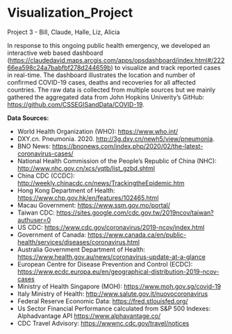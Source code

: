 # Visualization_Project
Project 3 - Bill, Claude, Halle, Liz, Alicia

In response to this ongoing public health emergency, we developed an interactive web based dashboard (https://claudedavid.maps.arcgis.com/apps/opsdashboard/index.html#/22266ea598c24a7babfbf278d244659b) to visualize and track reported cases in real-time. The dashboard illustrates the location and number of confirmed COVID-19 cases, deaths and recoveries for all affected countries. The raw data is collected from multiple sources but we mainly gathered the aggregated data from John Hopkins Univerity’s GitHub: https://github.com/CSSEGISandData/COVID-19. 

<b>Data Sources:</b><br>
* World Health Organization (WHO): https://www.who.int/ <br>
* DXY.cn. Pneumonia. 2020. http://3g.dxy.cn/newh5/view/pneumonia.  <br>
* BNO News: https://bnonews.com/index.php/2020/02/the-latest-coronavirus-cases/  <br>
* National Health Commission of the People’s Republic of China (NHC): <br>
 http://www.nhc.gov.cn/xcs/yqtb/list_gzbd.shtml <br>
* China CDC (CCDC): http://weekly.chinacdc.cn/news/TrackingtheEpidemic.htm <br>
* Hong Kong Department of Health: https://www.chp.gov.hk/en/features/102465.html <br>
* Macau Government: https://www.ssm.gov.mo/portal/ <br>
* Taiwan CDC: https://sites.google.com/cdc.gov.tw/2019ncov/taiwan?authuser=0 <br>
* US CDC: https://www.cdc.gov/coronavirus/2019-ncov/index.html <br>
* Government of Canada: https://www.canada.ca/en/public-health/services/diseases/coronavirus.html <br>
* Australia Government Department of Health: https://www.health.gov.au/news/coronavirus-update-at-a-glance <br>
* European Centre for Disease Prevention and Control (ECDC): https://www.ecdc.europa.eu/en/geographical-distribution-2019-ncov-cases 
* Ministry of Health Singapore (MOH): https://www.moh.gov.sg/covid-19
* Italy Ministry of Health: http://www.salute.gov.it/nuovocoronavirus
* Federal Reserve Economic Data: https://fred.stlouisfed.org/ <br>
* Us Sector Financial Performance calculated from S&P 500 Indexes: Alphadvantage API  https://www.alphavantage.co/ <br>
* CDC Travel Advisory: https://wwwnc.cdc.gov/travel/notices <br>
<br>
